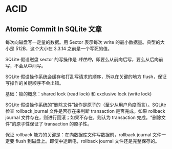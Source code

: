 # ACID

## Atomic Commit In SQLite 文章

每次向磁盘写一定量的数据。用 Sector 表示每次 write 的最小数据量。典型的大小是 512B，这个大小在 3.3.14 之前是一个写死的值。

SQLite 假设磁盘 sector 的写操作是 _线性的_，即要么从前向后写，要么从后向前写，不会从中间写。

SQLite 假设操作系统会缓存和打乱写请求的顺序，所以在关键的地方 flush，保证写操作的关键顺序不会出错。

基础：锁的概念：shared lock (read lock) 和 exclusive lock (write lock)

SQLite 假设操作系统的“删除文件”操作是原子的（至少从用户角度而言）。SQLite 检查 rollback journal 文件是否存在来判断 transaction 是否完成。如果 rollback journal 文件存在，则进行回滚；如果不存在，则认为 transaction 完成。“删除文件”的原子性保证了 transaction 的原子性。

保证 rollback 能力的关键是：在向数据库文件写数据前，rollback journal 文件一定要 flush 到磁盘上。即使中途断电，rollback journal 文件还是完整保存的。